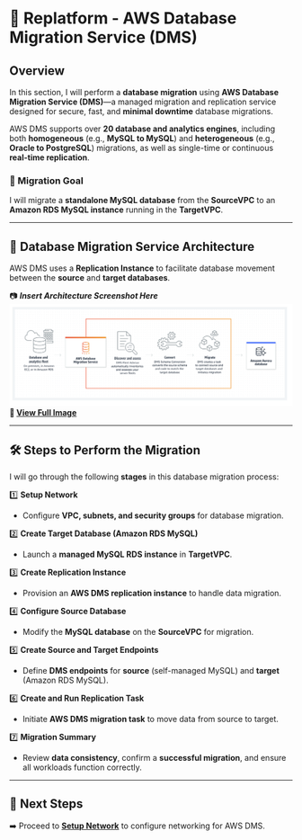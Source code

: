 # 🚀 **Replatform - AWS Database Migration Service (DMS)**

## **Overview**
In this section, I will perform a **database migration** using **AWS Database Migration Service (DMS)**—a managed migration and replication service designed for secure, fast, and **minimal downtime** database migrations.

AWS DMS supports over **20 database and analytics engines**, including both **homogeneous** (e.g., **MySQL to MySQL**) and **heterogeneous** (e.g., **Oracle to PostgreSQL**) migrations, as well as single-time or continuous **real-time replication**.

### **🔹 Migration Goal**
I will migrate a **standalone MySQL database** from the **SourceVPC** to an **Amazon RDS MySQL instance** running in the **TargetVPC**.

---

## **📌 Database Migration Service Architecture**
AWS DMS uses a **Replication Instance** to facilitate database movement between the **source** and **target databases**.

📷 **_Insert Architecture Screenshot Here_**  
![DMS Architecture](assets/dms-architecture.png)  
**🔗 [View Full Image](assets/dms-architecture.png)**

---

## **🛠️ Steps to Perform the Migration**
I will go through the following **stages** in this database migration process:

1️⃣ **Setup Network**  
   - Configure **VPC, subnets, and security groups** for database migration.

2️⃣ **Create Target Database (Amazon RDS MySQL)**  
   - Launch a **managed MySQL RDS instance** in **TargetVPC**.

3️⃣ **Create Replication Instance**  
   - Provision an **AWS DMS replication instance** to handle data migration.

4️⃣ **Configure Source Database**  
   - Modify the **MySQL database** on the **SourceVPC** for migration.

5️⃣ **Create Source and Target Endpoints**  
   - Define **DMS endpoints** for **source** (self-managed MySQL) and **target** (Amazon RDS MySQL).

6️⃣ **Create and Run Replication Task**  
   - Initiate **AWS DMS migration task** to move data from source to target.

7️⃣ **Migration Summary**  
   - Review **data consistency**, confirm a **successful migration**, and ensure all workloads function correctly.

---

## **🎯 Next Steps**
➡️ Proceed to **[Setup Network](./setup-network.md)** to configure networking for AWS DMS.
